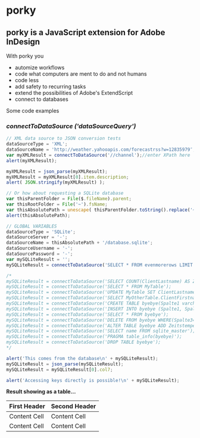 # porky

## porky is a JavaScript extension for Adobe InDesign

With porky you
* automize workflows
* code what computers are ment to do and not humans
* code less
* add safety to recurring tasks
* extend the possibilities of Adobe's ExtendScript
* connect to databases


Some code examples

### _connectToDataSource ('dataSourceQuery')_

```javascript
// XML data source to JSON conversion tests
dataSourceType = 'XML';
dataSourceName = 'http://weather.yahooapis.com/forecastrss?w=12835979″;
var myXMLResult = connectToDataSource('//channel');//enter XPath here
alert(myXMLResult);

myXMLResult = json_parse(myXMLResult);
myXMLResult = myXMLResult[0].item.description;
alert( JSON.stringify(myXMLResult) );

// Or how about requesting a SQLite database
var thisParentFolder = File($.fileName).parent;
var thisRootFolder = File('~').fsName;
var thisAbsolutePath = unescape( thisParentFolder.toString().replace('~', thisRootFolder) );
alert(thisAbsolutePath);

// GLOBAL VARIABLES
dataSourceType = 'SQLite';
dataSourceServer = '-';
dataSourceName = thisAbsolutePath + '/database.sqlite';
dataSourceUsername = '-';
dataSourcePassword = '-';
var mySQLiteResult = '';
mySQLiteResult = connectToDataSource('SELECT * FROM evenmorerows LIMIT 1000,1″);

/*
mySQLiteResult = connectToDataSource('SELECT COUNT(ClientLastname) AS ZAEHLER FROM MyTable');
mySQLiteResult = connectToDataSource('SELECT * FROM MyTable');
mySQLiteResult = connectToDataSource('UPDATE MyTable SET ClientLastname=’Möller’ WHERE ClientLastname=’Müller’');
mySQLiteResult = connectToDataSource('SELECT MyOtherTable.ClientFirstname, MyTable.ClientLastname FROM MyTable, MyOtherTable');
mySQLiteResult = connectToDataSource('CREATE TABLE byebye(Spalte1 varchar(256), Spalte2 varchar(256), Spalte3 INT)');
mySQLiteResult = connectToDataSource('INSERT INTO byebye (Spalte1, Spalte2, Spalte3) VALUES (‘hallo’, ‘oli’, ‘ü’)');
mySQLiteResult = connectToDataSource('SELECT * FROM byebye');
mySQLiteResult = connectToDataSource('DELETE FROM byebye WHERE(Spalte3=’ü’)');
mySQLiteResult = connectToDataSource('ALTER TABLE byebye ADD Zeitstempel TIMESTAMP');
mySQLiteResult = connectToDataSource('SELECT name FROM sqlite_master');
mySQLiteResult = connectToDataSource('PRAGMA table_info(byebye)');
mySQLiteResult = connectToDataSource('DROP TABLE byebye');
*/

alert('This comes from the database\n' + mySQLiteResult);
mySQLiteResult = json_parse(mySQLiteResult);
mySQLiteResult = mySQLiteResult[0].col7;

alert('Accessing keys directly is possible!\n' + mySQLiteResult);
```

**Result showing as a table...**

| First Header  | Second Header |
| ------------- | ------------- |
| Content Cell  | Content Cell  |
| Content Cell  | Content Cell  |

